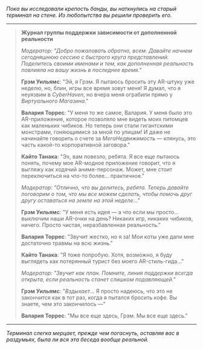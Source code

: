 _Пока вы исследовали крепость банды, вы наткнулись на старый терминал на стене. Из любопытства вы решили проверить его._

---

> **Журнал группы поддержки зависимости от дополненной реальности**
>
> _Модератор: "Добро пожаловать обратно, всем. Давайте начнем сегодняшнюю сессию с быстрого круга представлений. Поделитесь своими именами и тем, как дополненная реальность повлияла на вашу жизнь в последнее время."_
>
> **Грэм Уильямс**: "Эй, я Грэм. Я пытаюсь бросить эту AR-штуку уже неделю, но, блин, игры все время зовут меня! Я думал, что я неуязвим в _CyberHaven_, но вчера меня ограбили прямо у _Виртуального Магазина_."
>
> **Валария Торрес**: "У меня то же самое, Валария. У меня было это AR-приложение, которое позволяло мне видеть моих питомцев как маленьких чибиков. Но теперь они стали гигантскими монстрами, гоняющимися за мной по улицам! И даже не начинайте говорить о счете за _МегаНедвижимость_ — клянусь, это часть какой-то корпоративной заговора."
>
> **Кайто Танака**: "Эх, вам повезло, ребята. Я все еще пытаюсь понять, почему мое AR-модное приложение говорит, что я выгляжу как ходячий аниме-персонаж. Может, мне стоит переключиться на что-то более... практичное."
>
> _Модератор: "Отлично, что вы делитесь, ребята. Теперь давайте поговорим о том, что мы все можем сделать, чтобы помочь друг другу оставаться на земле на этой неделе..."_
>
> **Грэм Уильямс**: "У меня есть идея — а что если мы просто... выключим наши AR-очки на день? Никаких игр, никаких чибиков, ничего. Просто чистая, неразбавленная реальность."
>
> **Валария Торрес**: "Звучит жестко, но я за! Мои коты уже дали мне достаточно травмы на всю жизнь."
>
> **Кайто Танака**: "Я тоже попробую. Хотя, возможно, я буду выглядеть как потерянный турист без моего AR-стиль-гида..."
>
> _Модератор: "Звучит как план. Помните, линия поддержки всегда открыта, если реальность станет слишком подавляющей."_
>
> **Грэм Уильямс**: "_Вздыхает_... Я просто надеюсь, что это не закончится как в тот раз, когда я пытался бросить кофе. Вы знаете, чем это закончилось —"
>
> **Валария Торрес**: "Мы все еще здесь, Грэм. Мы все еще здесь."

---

_Терминал слегка мерцает, прежде чем погаснуть, оставляя вас в раздумьях, была ли вся эта беседа вообще реальной._

